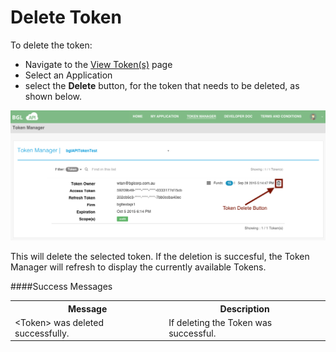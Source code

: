 # Delete Token

To delete the token:
* Navigate to the [View Token(s)](view_tokens.md) page
* Select an Application
* select the **Delete** button, for the token that needs to be deleted, as shown below.

![Delete Token](../images/DeleteToken.png)

This will delete the selected token.  If the deletion is succesful, the Token Manager will refresh to display the currently available Tokens.

####Success Messages

<table>
    <tr>
        <th>Message</th>
        <th>Description</th>
    </tr>
    <tr>
        <td>&lt;Token&gt; was deleted successfully.</td>
        <td>If deleting the Token was successful.</td>
    </tr>
</table>
